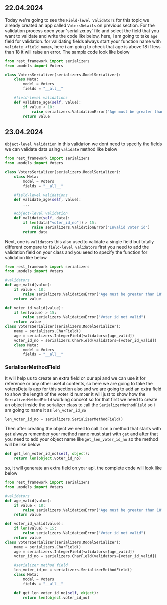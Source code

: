 ## 22.04.2024
Today we're going to see the `Field-level Validators` for this topic we already created an app called `VotersDetails` on previous section. For the validation process open your 'serializer.py' file and select the field that you want to validate and write the code like below, here, i am going to take `age` field for validation.
for validating fields always start your function name with `validate_<field_name>`, here i am going to check that age is above 18 if less than 18 it will raise an error. The sample code look like below

```Python
from rest_framework import serializers
from .models import Voters

class VotersSerializer(serializers.ModelSerializer):
    class Meta:
        model = Voters
        fields = "__all__"

    #field-level validations
    def validate_age(self, value):
        if value < 18:
            raise serializers.ValidationError("Age must be greater than 18")
        return value
```
## 23.04.2024
`Object-level Validation` in this validation we dont need to specify the fields we can validate data using `validate` method like below

```python
from rest_framework import serializers
from .models import Voters

class VotersSerializer(serializers.ModelSerializer):
    class Meta:
        model = Voters
        fields = "__all__"

    #field-level validations
    def validate_age(self, value):
        ...

    #object-level validation
    def validate(self, data):
        if len(data["voter_id_no"]) > 15:
            raise serializers.ValidationError("Invalid Voter id")
        return data
```
Next, one is `validators` this also used to validate a single field but totally different compare to `field-level validators` first you need to add the validation field on your class and you need to specify the function for validation like below

```python
from rest_framework import serializers
from .models import Voters

#validators
def age_valid(value):
    if value < 18:
        raise serializers.ValidationError("Age must be greater than 18")
    return value

def voter_id_valid(value):
    if len(value) > 15:
        raise serializers.ValidationError("Voter id not valid")
    return value
class VotersSerializer(serializers.ModelSerializer):
    name = serializers.CharField()
    age = serializers.IntegerField(validators=[age_valid])
    voter_id_no = serializers.CharField(validators=[voter_id_valid])
    class Meta:
        model = Voters
        fields = "__all__"
```
### SerializerMethodField
It will help us to create an extra field on our api and we can use it for reference or any other useful contents, so here we are going to take the votersDetails app for this section also and we are going to add an extra field to show the length of the voter id number it will just to show how the `SerializerMethodField` working concept so for that first we need to create an object inside the serializer class to call the `SerializerMethodField` so i am going to name it as `len_voter_id_no`

```python
len_voter_id_no = serializers.SerializerMethodField()
```
Then after creating the object we need to call it on a method that starts with `get` always remember your method name must start with `get` and after that you need to add your object name like `get_len_voter_id_no` so the method will be like below

```python
def get_len_voter_id_no(self, object):
    return len(object.voter_id_no)
```
so, it will generate an extra field on your api, the complete code will look like below

```python
from rest_framework import serializers
from .models import Voters

#validators
def age_valid(value):
    if value < 18:
        raise serializers.ValidationError("Age must be greater than 18")
    return value

def voter_id_valid(value):
    if len(value) > 15:
        raise serializers.ValidationError("Voter id not valid")
    return value
class VotersSerializer(serializers.ModelSerializer):
    name = serializers.CharField()
    age = serializers.IntegerField(validators=[age_valid])
    voter_id_no = serializers.CharField(validators=[voter_id_valid])

    #serializer method field
    len_voter_id_no = serializers.SerializerMethodField()
    class Meta:
        model = Voters
        fields = "__all__"

    def get_len_voter_id_no(self, object):
        return len(object.voter_id_no)
```
